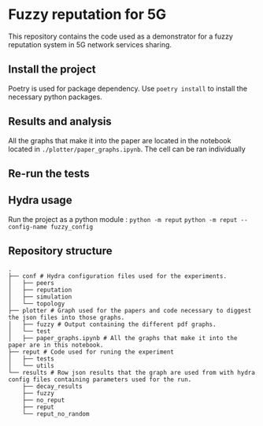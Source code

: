 # Fuzzy reputation for 5G
This repository contains the code used as a demonstrator for a fuzzy reputation system in 5G network services sharing. 

## Install the project
Poetry is used for package dependency.
Use `poetry install` to install the necessary python packages. 

## Results and analysis 
All the graphs that make it into the paper are located in the notebook located in `./plotter/paper_graphs.ipynb`. 
The cell can be ran individually 

## Re-run the tests


## Hydra usage
Run the project as a python module :
`python -m reput`
`python -m reput --config-name fuzzy_config`

## Repository structure
```
.
├── conf # Hydra configuration files used for the experiments. 
│   ├── peers
│   ├── reputation
│   ├── simulation
│   └── topology
├── plotter # Graph used for the papers and code necessary to diggest the json files into those graphs. 
│   ├── fuzzy # Output containing the different pdf graphs.
│   └── test
│   ├── paper_graphs.ipynb # All the graphs that make it into the paper are in this notebook. 
├── reput # Code used for runing the experiment 
│   ├── tests
│   └── utils
└── results # Row json results that the graph are used from with hydra config files containing parameters used for the run.    
    ├── decay_results
    ├── fuzzy
    ├── no_reput
    ├── reput
    └── reput_no_random
```